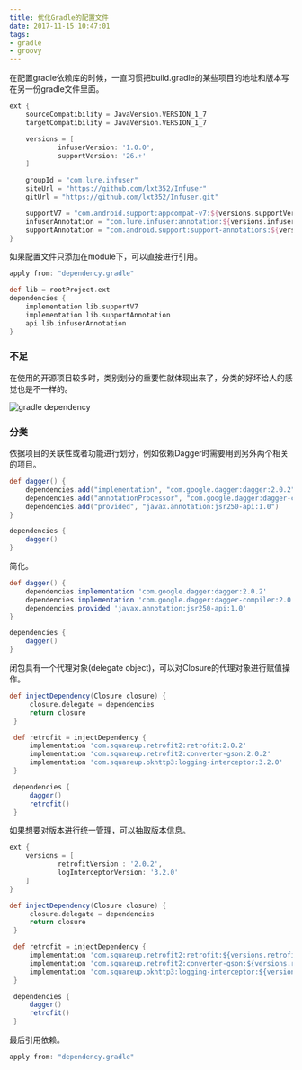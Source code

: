 ```yaml
---
title: 优化Gradle的配置文件
date: 2017-11-15 10:47:01
tags:
- gradle
- groovy
---
```

在配置gradle依赖库的时候，一直习惯把build.gradle的某些项目的地址和版本写在另一份gradle文件里面。
```groovy
ext {
    sourceCompatibility = JavaVersion.VERSION_1_7
    targetCompatibility = JavaVersion.VERSION_1_7

    versions = [
            infuserVersion: '1.0.0',
            supportVersion: '26.+'
    ]

    groupId = "com.lure.infuser"
    siteUrl = "https://github.com/lxt352/Infuser"
    gitUrl = "https://github.com/lxt352/Infuser.git"

    supportV7 = "com.android.support:appcompat-v7:${versions.supportVersion}"
    infuserAnnotation = "com.lure.infuser:annotation:${versions.infuserVersion}"
    supportAnnotation = "com.android.support:support-annotations:${versions.supportVersion}"
}
```
<!-- more -->
如果配置文件只添加在module下，可以直接进行引用。
```groovy
apply from: "dependency.gradle"

def lib = rootProject.ext
dependencies {
    implementation lib.supportV7
    implementation lib.supportAnnotation
    api lib.infuserAnnotation
}
```
### 不足
在使用的开源项目较多时，类别划分的重要性就体现出来了，分类的好坏给人的感觉也是不一样的。

![gradle dependency](http://ozc61ychw.bkt.clouddn.com/gradle_category.jpeg)

### 分类
 依据项目的关联性或者功能进行划分，例如依赖Dagger时需要用到另外两个相关的项目。
```groovy
def dagger() {
    dependencies.add("implementation", "com.google.dagger:dagger:2.0.2")
    dependencies.add("annotationProcessor", "com.google.dagger:dagger-compiler:2.0.2")
    dependencies.add("provided", "javax.annotation:jsr250-api:1.0")
}

dependencies {
    dagger()
}
```
简化。
```groovy
def dagger() {
    dependencies.implementation 'com.google.dagger:dagger:2.0.2'
    dependencies.implementation 'com.google.dagger:dagger-compiler:2.0.2'
    dependencies.provided 'javax.annotation:jsr250-api:1.0'
}

dependencies {
    dagger()
}
```
 闭包具有一个代理对象(delegate object)，可以对Closure的代理对象进行赋值操作。
```groovy
def injectDependency(Closure closure) {
     closure.delegate = dependencies
     return closure
 }

 def retrofit = injectDependency {
     implementation 'com.squareup.retrofit2:retrofit:2.0.2'
     implementation 'com.squareup.retrofit2:converter-gson:2.0.2'
     implementation 'com.squareup.okhttp3:logging-interceptor:3.2.0'
 }

 dependencies {
     dagger()
     retrofit()
 }
```
 如果想要对版本进行统一管理，可以抽取版本信息。
```groovy
ext {
    versions = [
            retrofitVersion : '2.0.2',
            logInterceptorVersion: '3.2.0'
    ]
}

def injectDependency(Closure closure) {
     closure.delegate = dependencies
     return closure
 }

 def retrofit = injectDependency {
     implementation 'com.squareup.retrofit2:retrofit:${versions.retrofitVersion}'
     implementation 'com.squareup.retrofit2:converter-gson:${versions.retrofitVersion}'
     implementation 'com.squareup.okhttp3:logging-interceptor:${versions.logInterceptorVersion}'
 }

 dependencies {
     dagger()
     retrofit()
 }
```
最后引用依赖。
```groovy
apply from: "dependency.gradle"
```
